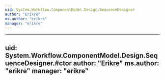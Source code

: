 ```yaml
---
uid: System.Workflow.ComponentModel.Design.SequenceDesigner
author: "Erikre"
ms.author: "erikre"
manager: "erikre"
---
```


---
uid: System.Workflow.ComponentModel.Design.SequenceDesigner.#ctor
author: "Erikre"
ms.author: "erikre"
manager: "erikre"
---
